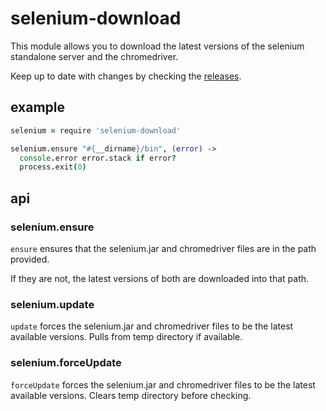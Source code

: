 # selenium-download

This module allows you
to download the latest versions
of the selenium standalone server
and the chromedriver.

Keep up to date with changes
by checking the
[releases](https://github.com/groupon-testium/selenium-download/releases).

## example

```coffee
selenium = require 'selenium-download'

selenium.ensure "#{__dirname}/bin", (error) ->
  console.error error.stack if error?
  process.exit(0)
```

## api

### selenium.ensure

`ensure` ensures that
the selenium.jar and chromedriver
files are in the path provided.

If they are not,
the latest versions of both
are downloaded into that path.

### selenium.update

`update` forces
the selenium.jar and chromedriver
files to be the latest available versions.
Pulls from temp directory if available.

### selenium.forceUpdate

`forceUpdate` forces
the selenium.jar and chromedriver
files to be the latest available versions.
Clears temp directory before checking.

